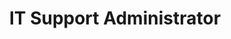---
company: "Edublox Reading and Learning Clinic"
title: "IT Support Administrator"
timeframe: "2010 – 2012"
visible: true
order: 8
context: ["Early Career", "Technical Foundation", "Support Operations", "Infrastructure Development"]
responsibilities:
  - Provided comprehensive IT support across franchise network, including desktop support, software troubleshooting, and educational software assistance.
  - Implemented cost-saving email solution using Google accounts and SMTP server while creating foundational Excel business management files that became basis for future systems.
  - Developed lesson recording solutions for franchise quality control, enabling standardised monitoring and evaluation processes across network.
  - Established foundational IT infrastructure that served as the backbone of the franchise network's technology systems as the organisation scaled nationally.
---
